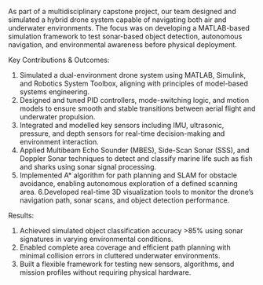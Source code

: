 As part of a multidisciplinary capstone project, our team designed and simulated a hybrid drone system capable of navigating both air and underwater environments. The focus was on developing a MATLAB-based simulation framework to test sonar-based object detection, autonomous navigation, and environmental awareness before physical deployment.

Key Contributions & Outcomes:

1. Simulated a dual-environment drone system using MATLAB, Simulink, and Robotics System Toolbox, aligning with principles of model-based systems engineering.
2. Designed and tuned PID controllers, mode-switching logic, and motion models to ensure smooth and stable transitions between aerial flight and underwater propulsion.
3. Integrated and modelled key sensors including IMU, ultrasonic, pressure, and depth sensors for real-time decision-making and environment interaction.
4. Applied Multibeam Echo Sounder (MBES), Side-Scan Sonar (SSS), and Doppler Sonar techniques to detect and classify marine life such as fish and sharks using sonar signal processing.
5. Implemented A* algorithm for path planning and SLAM for obstacle avoidance, enabling autonomous exploration of a defined scanning area.
6.Developed real-time 3D visualization tools to monitor the drone’s navigation path, sonar scans, and object detection performance.

 Results:

1. Achieved simulated object classification accuracy >85% using sonar signatures in varying environmental conditions.
2. Enabled complete area coverage and efficient path planning with minimal collision errors in cluttered underwater environments.
3. Built a flexible framework for testing new sensors, algorithms, and mission profiles without requiring physical hardware.
